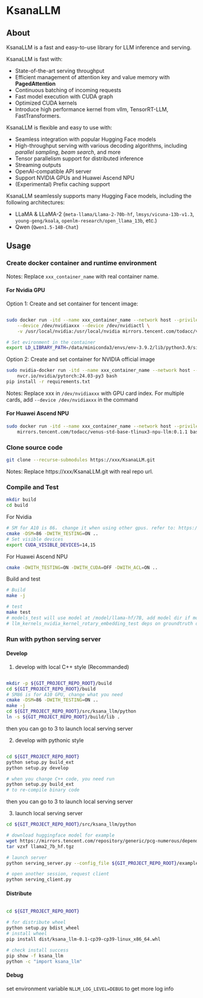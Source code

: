 # KsanaLLM

## About

KsanaLLM is a fast and easy-to-use library for LLM inference and serving.

KsanaLLM is fast with:

- State-of-the-art serving throughput
- Efficient management of attention key and value memory with **PagedAttention**
- Continuous batching of incoming requests
- Fast model execution with CUDA graph
- Optimized CUDA kernels
- Introduce high performance kernel from vllm, TensorRT-LLM, FastTransformers.

KsanaLLM is flexible and easy to use with:

- Seamless integration with popular Hugging Face models
- High-throughput serving with various decoding algorithms, including *parallel sampling*, *beam search*, and more
- Tensor parallelism support for distributed inference
- Streaming outputs
- OpenAI-compatible API server
- Support NVIDIA GPUs and Huawei Ascend NPU
- (Experimental) Prefix caching support

KsanaLLM seamlessly supports many Hugging Face models, including the following architectures:

- LLaMA & LLaMA-2 (`meta-llama/Llama-2-70b-hf`, `lmsys/vicuna-13b-v1.3`, `young-geng/koala`, `openlm-research/open_llama_13b`, etc.)
- Qwen (`Qwen1.5-14B-Chat`)

## Usage

### Create docker container and runtime environment
Notes: Replace ```xxx_container_name``` with real container name.


#### For Nvidia GPU

Option 1: Create and set container for tencent image:
```bash

sudo docker run -itd --name xxx_container_name --network host --privileged \
    --device /dev/nvidiaxxx --device /dev/nvidiactl \
    -v /usr/local/nvidia:/usr/local/nvidia mirrors.tencent.com/todacc/venus-numerous-llm:0.1.19 bash

# Set evironment in the container
export LD_LIBRARY_PATH=/data/miniconda3/envs/env-3.9.2/lib/python3.9/site-packages/torch/lib:/usr/local/cuda/compat/lib:/usr/local/nvidia/lib:/usr/local/nvidia/lib64:/usr/local/lib64/:/usr/local/nvidia/lib64:/usr/local/cuda/lib64:/usr/local/cuda/extras/CUPTI/lib64:/usr/local/cuda/extras/CUPTI/lib64/:/usr/local/cuda/lib64:/usr/local/cuda/targets/x86_64-linux/lib/stubs/:/usr/lib/nccl/:$LD_LIBRARY_PATH
```


Option 2: Create and set container for NVIDIA official image
```bash
sudo nvidia-docker run -itd --name xxx_container_name --network host --privileged \
    nvcr.io/nvidia/pytorch:24.03-py3 bash
pip install -r requirements.txt
```
Notes: Replace xxx in ```/dev/nvidiaxxx``` with GPU card index. For multiple cards, add ```--device /dev/nvidiaxxx``` in the command

#### For Huawei Ascend NPU
```bash
sudo docker run -itd --name xxx_container_name --network host --privileged \
    mirrors.tencent.com/todacc/venus-std-base-tlinux3-npu-llm:0.1.1 bash
```

### Clone source code

```bash
git clone --recurse-submodules https://xxx/KsanaLLM.git
```
Notes: Replace https://xxx/KsanaLLM.git with real repo url.

### Compile and Test
```bash
mkdir build
cd build
```
For Nvidia
```bash
# SM for A10 is 86， change it when using other gpus. refer to: https://developer.nvidia.cn/cuda-gpus
cmake -DSM=86 -DWITH_TESTING=ON ..
# Set visible devices
export CUDA_VISIBLE_DEVICES=14,15
```

For Huawei Ascend NPU
```bash
cmake -DWITH_TESTING=ON -DWITH_CUDA=OFF -DWITH_ACL=ON ..
```

Build and test
```bash
# Build
make -j

# test
make test
# models_test will use model at /model/llama-hf/7B, add model dir if model exists in local dir.
# llm_kernels_nvidia_kernel_rotary_embedding_test deps on groundtruth data which is not included in this repo, this test will fail.
```

### Run with python serving server

#### Develop

 1. develop with local C++ style (Recommanded)

```bash

mkdir -p ${GIT_PROJECT_REPO_ROOT}/build
cd ${GIT_PROJECT_REPO_ROOT}/build
# SM86 is for A10 GPU, change what you need
cmake -DSM=86 -DWITH_TESTING=ON ..
make -j
cd ${GIT_PROJECT_REPO_ROOT}/src/ksana_llm/python
ln -s ${GIT_PROJECT_REPO_ROOT}/build/lib .
```

then you can go to 3 to launch local serving server

 2. develop with pythonic style

```bash

cd ${GIT_PROJECT_REPO_ROOT}
python setup.py build_ext
python setup.py develop

# when you change C++ code, you need run
python setup.py build_ext
# to re-compile binary code
```

then you can go to 3 to launch local serving server

 3. launch local serving server

```bash
cd ${GIT_PROJECT_REPO_ROOT}/src/ksana_llm/python

# download huggingface model for example
wget https://mirrors.tencent.com/repository/generic/pcg-numerous/dependency/numerous_llm_models/llama2_7b_hf.tgz
tar vzxf llama2_7b_hf.tgz

# launch server
python serving_server.py --config_file ${GIT_PROJECT_REPO_ROOT}/examples/ksana_llm.yaml --tokenizer_dir llama2_7b_hf

# open another session, request client
python serving_client.py
```

#### Distribute

```bash

cd ${GIT_PROJECT_REPO_ROOT}

# for distribute wheel
python setup.py bdist_wheel
# install wheel
pip install dist/ksana_llm-0.1-cp39-cp39-linux_x86_64.whl

# check install success
pip show -f ksana_llm
python -c "import ksana_llm"
```

#### Debug

set environment variable `NLLM_LOG_LEVEL=DEBUG` to get more log info

